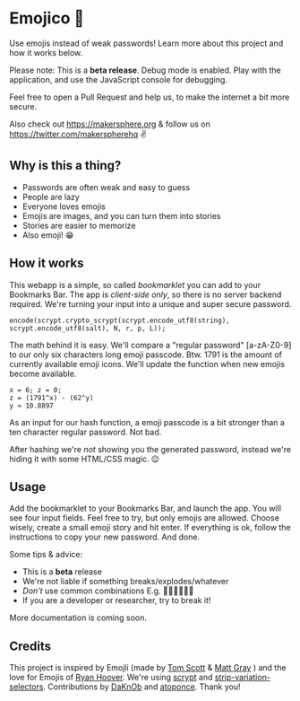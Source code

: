 # Emojico 👀

Use emojis instead of weak passwords!
Learn more about this project and how it works below.

Please note: This is a **beta release**. Debug mode is enabled.
Play with the application, and use the JavaScript console for debugging.

Feel free to open a Pull Request and help us, to make the internet a bit more secure.

Also check out https://makersphere.org & follow us on https://twitter.com/makerspherehq ✌️

## Why is this a thing?
* Passwords are often weak and easy to guess
* People are lazy
* Everyone loves emojis
* Emojis are images, and you can turn them into stories
* Stories are easier to memorize
* Also emoji! 😁

## How it works
This webapp is a simple, so called _bookmarklet_ you can add to your Bookmarks Bar.
The app is _client-side only_, so there is no server backend required.
We're turning your input into a unique and super secure password.

```
encode(scrypt.crypto_scrypt(scrypt.encode_utf8(string), scrypt.encode_utf8(salt), N, r, p, L));
```

The math behind it is easy. We'll compare a "regular password" [a-zA-Z0-9] to our only six characters long emoji passcode. Btw. 1791 is the amount of currently available emoji icons. We'll update the function when new emojis become available.

```
x = 6; z = 0;
z = (1791^x) - (62^y)
y ≈ 10.8897
```

As an input for our hash function, a emoji passcode is a bit stronger than a ten character regular password. Not bad.

After hashing we're *not* showing you the generated password, instead we're hiding it with some HTML/CSS magic. 😉

## Usage
Add the bookmarklet to your Bookmarks Bar, and launch the app.
You will see four input fields. Feel free to try, but only emojis are allowed.
Choose wisely, create a small emoji story and hit enter.
If everything is ok, follow the instructions to copy your new password. And done.

Some tips & advice:
* This is a **beta** release
* We're not liable if something breaks/explodes/whatever
* _Don't_ use common combinations E.g. 💩💩💩💩💩💩
* If you are a developer or researcher, try to break it!

More documentation is coming soon.

## Credits
This project is inspired by Emojli (made by [Tom Scott](https://twitter.com/tomscott) & [Matt Gray](https://twitter.com/unnamedculprit) ) and the love for Emojis of [Ryan Hoover](https://twitter.com/rrhoover).
We're using [scrypt](https://github.com/tonyg/js-scrypt) and [strip-variation-selectors](https://github.com/mathiasbynens/strip-variation-selectors).
Contributions by [DaKnOb](https://github.com/DaKnOb) and [atoponce](https://github.com/atoponce).
Thank you!
